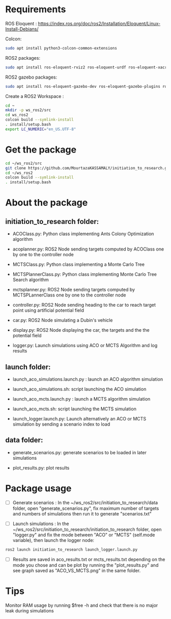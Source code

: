 # Requirements

ROS Eloquent : https://index.ros.org/doc/ros2/Installation/Eloquent/Linux-Install-Debians/

Colcon: 

``` bash
sudo apt install python3-colcon-common-extensions
```

ROS2 packages: 

``` bash
sudo apt install ros-eloquent-rviz2 ros-eloquent-urdf ros-eloquent-xacro ros-eloquent-robot-state-publisher ros-eloquent-joint-state-publisher-gui
```

ROS2 gazebo packages: 

``` bash
sudo apt install ros-eloquent-gazebo-dev ros-eloquent-gazebo-plugins ros-eloquent-gazebo-ros ros-eloquent-rqt-robot-steering
```

Create a ROS2 Workspace : 

``` bash
cd ~
mkdir -p ws_ros2/src
cd ws_ros2
colcon build --symlink-install
. install/setup.bash
export LC_NUMERIC="en_US.UTF-8"
```

# Get the package

``` bash
cd ~/ws_ros2/src
git clone https://github.com/MourtazaKASSAMALY/initiation_to_research.git
cd ~/ws_ros2
colcon build --symlink-install
. install/setup.bash
```

# About the package

## initiation_to_research folder:

* ACOClass.py: Python class implementing Ants Colony Optimization algorithm
* acoplanner.py: ROS2 Node sending targets computed by ACOClass one by one to the controller node

* MCTSClass.py: Python class implementing a Monte Carlo Tree
* MCTSPlannerClass.py: Python class implementing Monte Carlo Tree Search algorithm
* mctsplanner.py: ROS2 Node sending targets computed by MCTSPLannerClass one by one to the controller node

* controller.py: ROS2 Node sending heading to the car to reach target point using artificial potential field
* car.py: ROS2 Node simulating a Dubin's vehicle

* display.py: ROS2 Node displaying the car, the targets and the the potential field
* logger.py: Launch simulations using ACO or MCTS Algorithm and log results

## launch folder:

* launch_aco_simulations.launch.py : launch an ACO algorithm simulation
* launch_aco_simulations.sh: script launching the ACO simulation

* launch_aco_mcts.launch.py : launch a MCTS algorithm simulation
* launch_aco_mcts.sh: script launching the MCTS simulation
 
* launch_logger.launch.py: Launch alternatively an ACO or MCTS simulation by sending a scenario index to load

## data folder: 

* generate_scenarios.py: generate scenarios to be loaded in later simulations

* plot_results.py: plot results

# Package usage

- [ ] Generate scenarios : In the ~/ws_ros2/src/initiation_to_research/data folder, open "generate_scenarios.py", fix maximum number of targets and numbers of simulations then run it to generate "scenarios.txt"

- [ ] Launch simulations : In the ~/ws_ros2/src/initiation_to_research/initiation_to_research folder, open "logger.py" and fix the mode between "ACO" or "MCTS" (self.mode variable), then launch the logger node: 

``` bash
ros2 launch initiation_to_research launch_logger.launch.py
```

- [ ] Results are saved in aco_results.txt or mcts_results.txt depending on the mode you chose and can be plot by running the "plot_results.py" and see graph saved as "ACO_VS_MCTS.png" in the same folder.

# Tips

Monitor RAM usage by running $free -h and check that there is no major leak during simulations
